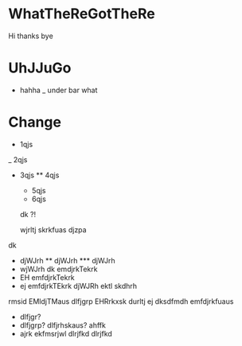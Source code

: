 # WhatTheReGotTheRe
Hi thanks bye

# UhJJuGo
- hahha
_ under bar
 what


# Change
- 1qjs

_ 2qjs

* 3qjs
 ** 4qjs 
   * 5qjs
    * 6qjs


    dk ?!



    wjrltj skrkfuas djzpa

dk
* djWJrh
** djWJrh
*** djWJrh
 * wjWJrh
 dk 
 emdjrkTekrk
 * EH emfdjrkTekrk
  * ej emfdjrkTEkrk
  djWJRh
ektl skdhrh

rmsid 
 EMldjTMaus
 dlfjgrp EHRrkxsk
  durltj ej dksdfmdh
  emfdjrkfuaus
  * dlfjgr?
   * dlfjgrp?
   dlfjrhskaus?
   ahffk
* ajrk ekfmsrjwl
dlrjfkd
 dlrjfkd
 